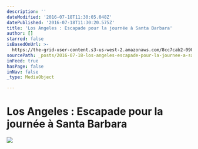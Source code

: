 ```yaml
---
description: ''
dateModified: '2016-07-18T11:30:05.048Z'
datePublished: '2016-07-18T11:30:20.575Z'
title: 'Los Angeles : Escapade pour la journée à Santa Barbara'
author: []
starred: false
isBasedOnUrl: >-
  https://the-grid-user-content.s3-us-west-2.amazonaws.com/8cc7cab2-0906-4f34-8460-c833f08852f0.jpg
sourcePath: _posts/2016-07-18-los-angeles-escapade-pour-la-journee-a-santa-barbara.md
inFeed: true
hasPage: false
inNav: false
_type: MediaObject

---
```

# Los Angeles : Escapade pour la journée à Santa Barbara
![](https://the-grid-user-content.s3-us-west-2.amazonaws.com/8cc7cab2-0906-4f34-8460-c833f08852f0.jpg)